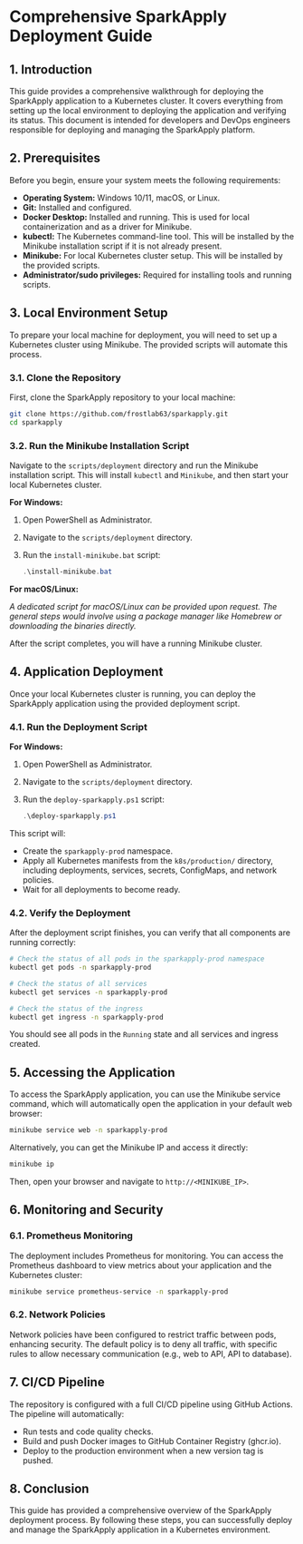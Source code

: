 # Comprehensive SparkApply Deployment Guide

## 1. Introduction

This guide provides a comprehensive walkthrough for deploying the SparkApply application to a Kubernetes cluster. It covers everything from setting up the local environment to deploying the application and verifying its status. This document is intended for developers and DevOps engineers responsible for deploying and managing the SparkApply platform.

## 2. Prerequisites

Before you begin, ensure your system meets the following requirements:

*   **Operating System:** Windows 10/11, macOS, or Linux.
*   **Git:** Installed and configured.
*   **Docker Desktop:** Installed and running. This is used for local containerization and as a driver for Minikube.
*   **kubectl:** The Kubernetes command-line tool. This will be installed by the Minikube installation script if it is not already present.
*   **Minikube:** For local Kubernetes cluster setup. This will be installed by the provided scripts.
*   **Administrator/sudo privileges:** Required for installing tools and running scripts.

## 3. Local Environment Setup

To prepare your local machine for deployment, you will need to set up a Kubernetes cluster using Minikube. The provided scripts will automate this process.

### 3.1. Clone the Repository

First, clone the SparkApply repository to your local machine:

```bash
git clone https://github.com/frostlab63/sparkapply.git
cd sparkapply
```

### 3.2. Run the Minikube Installation Script

Navigate to the `scripts/deployment` directory and run the Minikube installation script. This will install `kubectl` and `Minikube`, and then start your local Kubernetes cluster.

**For Windows:**

1.  Open PowerShell as Administrator.
2.  Navigate to the `scripts/deployment` directory.
3.  Run the `install-minikube.bat` script:

    ```powershell
    .\install-minikube.bat
    ```

**For macOS/Linux:**

*A dedicated script for macOS/Linux can be provided upon request. The general steps would involve using a package manager like Homebrew or downloading the binaries directly.*

After the script completes, you will have a running Minikube cluster.

## 4. Application Deployment

Once your local Kubernetes cluster is running, you can deploy the SparkApply application using the provided deployment script.

### 4.1. Run the Deployment Script

**For Windows:**

1.  Open PowerShell as Administrator.
2.  Navigate to the `scripts/deployment` directory.
3.  Run the `deploy-sparkapply.ps1` script:

    ```powershell
    .\deploy-sparkapply.ps1
    ```

This script will:

*   Create the `sparkapply-prod` namespace.
*   Apply all Kubernetes manifests from the `k8s/production/` directory, including deployments, services, secrets, ConfigMaps, and network policies.
*   Wait for all deployments to become ready.

### 4.2. Verify the Deployment

After the deployment script finishes, you can verify that all components are running correctly:

```bash
# Check the status of all pods in the sparkapply-prod namespace
kubectl get pods -n sparkapply-prod

# Check the status of all services
kubectl get services -n sparkapply-prod

# Check the status of the ingress
kubectl get ingress -n sparkapply-prod
```

You should see all pods in the `Running` state and all services and ingress created.

## 5. Accessing the Application

To access the SparkApply application, you can use the Minikube service command, which will automatically open the application in your default web browser:

```bash
minikube service web -n sparkapply-prod
```

Alternatively, you can get the Minikube IP and access it directly:

```bash
minikube ip
```

Then, open your browser and navigate to `http://<MINIKUBE_IP>`.

## 6. Monitoring and Security

### 6.1. Prometheus Monitoring

The deployment includes Prometheus for monitoring. You can access the Prometheus dashboard to view metrics about your application and the Kubernetes cluster:

```bash
minikube service prometheus-service -n sparkapply-prod
```

### 6.2. Network Policies

Network policies have been configured to restrict traffic between pods, enhancing security. The default policy is to deny all traffic, with specific rules to allow necessary communication (e.g., web to API, API to database).

## 7. CI/CD Pipeline

The repository is configured with a full CI/CD pipeline using GitHub Actions. The pipeline will automatically:

*   Run tests and code quality checks.
*   Build and push Docker images to GitHub Container Registry (ghcr.io).
*   Deploy to the production environment when a new version tag is pushed.

## 8. Conclusion

This guide has provided a comprehensive overview of the SparkApply deployment process. By following these steps, you can successfully deploy and manage the SparkApply application in a Kubernetes environment.

